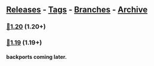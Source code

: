 
## [Releases](https://github.com/InfamousMusicify/RPGHP/releases/) - [Tags](https://github.com/InfamousMusicify/RPGHP/tags/) - [Branches](https://github.com/InfamousMusicify/RPGHP/branches) - [Archive](https://github.com/InfamousMusicify/RPGHP/releases/tag/Archive)       


### [🔗1.20](https://github.com/InfamousMusicify/RPGHP/releases/download/1.20/RPGHP_V0.2.8-1.20.zip) (1.20+)   

### [🔗1.19](https://github.com/InfamousMusicify/RPGHP/releases/download/1.19/RPGHP_V0.2.8-1.19.zip) (1.19+)

#### backports coming later.
